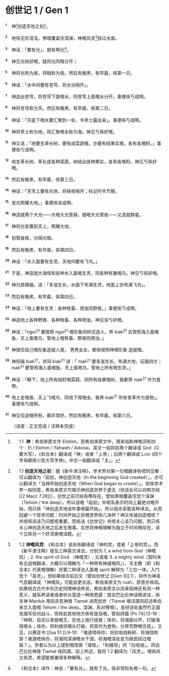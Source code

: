 # 创世记 1 / Gen 1

<style>
h6 {
    position: relative;
    left: 0%;
    top: 30px;
    line-height: 0px;
    margin-top: -20px;
    margin-right: 3px;
    font-family: var(--font-family-preview);
    font-weight: 500;
    font-size: 10px !important;
    font-weight: bold;
    font-style: normal;
}

sup {
  vertical-align: baseline;
  position: relative;
  top: -0.4em;
}

p {
  padding-left: 20px;
}

</style>

###### 1  

神[^god]创造天地之初[^1]，

###### 2 

地係无形混沌，黑暗覆盖住深渊，神嘅风灵[^wind]掠过水面。

###### 3 

神话：「要有光」，就有啊光[^light]。

###### 4 

神见光係好嘅，就将光同暗分开；

###### 5

神将光称为昼，将暗称为夜。然后有晚黑，有早晨，係第一日。

###### 6 

神话：「水中间要有苍穹，将水分隔开」。

###### 7 

神造出苍穹，将苍穹下面嘅水，同苍穹上面嘅水分开。事便係丂成啊。

###### 8 

神将苍穹称为天。然后有晚黑，有早晨，係第二日。

###### 9 

神话：「天底下嘅水要汇聚到一处，令旱土露出来」。事便係丂成啊。

###### 10 

神将旱土称为地，将汇聚嘅水称为海。神见丂係好嘅。

###### 11 

神又话：「地要生草长树，要有成菜蔬嘅，亦要有结果实嘅，各有各嘅籽。」事便係丂成啊。

###### 12 

地生草长树，草长成各种菜蔬，树结出各种果实，各有各嘅籽。神见丂係好嘅。

###### 13 

然后有晚黑，有早晨，係第三日。

###### 14 

神话：「天穹上要有光体，将昼夜隔开；标记时令节期，

###### 15 

发光照耀大地。」事便係该成啊。

###### 16 

神造就两个大光——大嘅大光管昼，细嘅大光管夜——又造就群星。

###### 17 

神将光安置到天上，照耀大地，

###### 18 

划管昼夜，分隔光暗。

###### 19 

然后有晚黑，有早晨，係第四日。

###### 20 

神话：「水入面要有生灵，天地间要有飞鸟。」
###### 21 

于是，神造就大海怪和各种水入面嘅生灵，同各种有翼嘅鸟。神见丂係好嘅。

###### 22 

神为其赐福，话：「多滋生长，水面下布满生灵，地面上亦布满飞鸟」。

###### 23 

然后有晚黑，有早晨，係第四日。

###### 24 

神话：「地上要有生灵：各种牲畜、爬虫同野兽。」事便係丂成啊。

###### 25 

神造地上各种野兽、各种牲畜、各种爬虫。神见该丂好嘅。

###### 26 

神话：「ngoi<sup>21</sup> 要按照 ngoi<sup>21</sup> 嘅形象同样式造人，畀 kiak<sup>21</sup> 去管照海入面嘅鱼、天上面嘅鸟，管地上嘅牲畜、野兽同爬虫。」

###### 27 

神按佢自己嘅形象造就人类，
男男女女，都係按照神嘅形象
造就嘅。

###### 28 

神祝福 kiak<sup>21</sup>，并同 kiak<sup>21</sup> 讲：「 niak<sup>21</sup> 要多滋生长，布满大地，征服四方；niak<sup>21</sup> 要管照海入面嘅鱼、天上面嘅鸟，管地上所有嘅生灵。」

###### 29 

神话：「睇下，地上所有结籽嘅菜蔬、同所有结果嘅树，我都畀 niak<sup>21</sup> 作为食物。

###### 30 

地上走嘅兽、天上飞嘅鸟、同地下爬嘅虫，我畀 kiak<sup>21</sup> 所有青草作为食物」。事便係丂成啊。

###### 31 

神见佢造嘅所有，都非常好。然后有晚黑，有早晨，係第六日。

（进度：正文完成 / 注释未完成）
  
[^god]: 1.1. __神__：希伯來原文作 Elohim。到希伯來原文中，用来指称神嘅词有四个：El / Elohim / Yahweh / Adonai。英文一般将前两个翻译成 God（G 要大写），《和合本》翻译成「神」或者「上帝」；后两个翻译成 <span style="font-variant: small-caps">Lord</span> (四个字母都用小型大写字体)，中文一般翻译成「主」。
[^1]: 1.1 __创造天地之初__：据《新牛津注释》，学术界对第一句嘅翻译有唔同见解：可以翻译为「起初，神创造天地（In the beginning God created）」，亦可以翻译为「当神开始创造天地（When God began to create）」。但係学术界一般同意，希伯来原文冇暗示神创造世界于虚无（但该处可以对照次经 [[2 Macc 7.28]]），创世之前已经有嘢存在，譬如黑暗覆盖住恁个深渊（Tehom / the deep），所以该嘅「起初」并唔系表示时间上最绝对嘅开始，而只係「神创造天地该件事嘅最开始」，所以我亦采取该种译法，从而回避一个哲学问题：时间开始之前嘅世界係几浩样？神又係谁创造嘅呢？并唔係话该乃问题唔重要，而係话《创世记》并唔关心该乃问题，而只係关心神创造天地之后发生嘅事。后世将神嘅理解为独立于时间嘅存在，该个又係另一个好深奥嘅话题。
[^wind]: 1.2 __神嘅风灵__: 《和合本》该处係翻译成「神的灵」或者「上帝的灵」。而《新牛津注释》提及三种英文译法，分别为 1, a wind from God（神嘅风）; 2. the spirit of God （神嘅灵）; 又或者 3. a mighty wind（暂时未有合适嘅翻译，大概可以理解为「一种带有神威嘅风」）。天主教（即《和合本》代表嘅理解）将第二种译法入面嘅 spirit 解释为「三位一体」入门恁个「圣灵」，但如果结合前后文（譬如创世记 [[Gen 8]].1），将作为神圣气息翻译成 「神嘅风」可能会更合适。希伯来原文为 ruah，原意亦係风。如果结合古代中东历史同埋神话传说，希伯来原文以风来指神还有另一种意义，就系畀读者或者听众营造一种熟悉感：按古巴比伦神话嘅讲法，係主神 Marduk 用风杀死神兽 Tiamat 进而创世（Tiamat 嘅词源同前述希伯来文入面嘅 Tehom / the deep，深渊，系对等嘅）。圣经该处虽然冇正面去描写任何战斗，但係到其他地方係有提及嘅，譬如詩篇 [Ps 74].12-18：「神啊，自古以來我嘅王，在地上施行拯救；係你，将海面分开，打破海怪嘅头；係你，将利维坦嘅头打破，将其作为食物，分畀荒野嘅住民」。又见，以赛亚书 [[Isa 51 ]].9-10: 「难道唔係你，将拉哈伯粉碎、将海怪刺穿？难道唔係你，将海同深渊嘅水干涸，将海嘅深处变为赎民经过嘅路？」。学者认为以上提到嘅怪兽「海怪」、「利维坦」同「拉哈伯」，同古巴比伦神兽 Tiamat 係同源。综上所述，我将 1.2 翻译为「风灵」，嘅係风又係灵，希望能够兼得多种解释。
[^light]: 《和合本》译作：神说：「要有光」，就有了光。係非常知名嘅一句。

